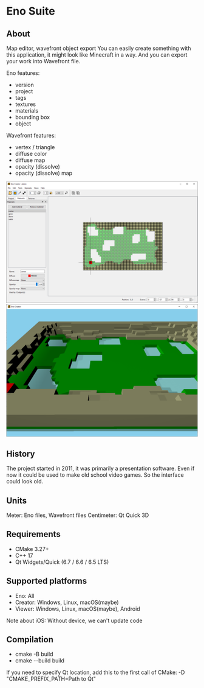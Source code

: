 # Eno Suite

## About

Map editor, wavefront object export
You can easily create something with this application, it might look like Minecraft in a way.
And you can export your work into Wavefront file.

Eno features:
- version
- project
- tags
- textures
- materials
- bounding box
- object

Wavefront features:
- vertex / triangle
- diffuse color
- diffuse map
- opacity (dissolve)
- opacity (dissolve) map

![Interface](sample/preview.png)
![OpenGL preview](sample/preview-opengl.png)

## History

The project started in 2011, it was primarily a presentation software.
Even if now it could be used to make old school video games.
So the interface could look old.

## Units

Meter: Eno files, Wavefront files
Centimeter: Qt Quick 3D

## Requirements

- CMake 3.27+
- C++ 17
- Qt Widgets/Quick (6.7 / 6.6 / 6.5 LTS)

## Supported platforms

- Eno: All
- Creator: Windows, Linux, macOS(maybe)
- Viewer: Windows, Linux, macOS(maybe), Android

Note about iOS: Without device, we can't update code

## Compilation

- cmake -B build
- cmake --build build

If you need to specify Qt location, add this to the first call of CMake: -D "CMAKE_PREFIX_PATH=Path to Qt"